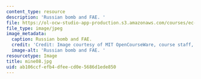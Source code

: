 ```yaml
---
content_type: resource
description: 'Russian bomb and FAE. '
file: https://ol-ocw-studio-app-production.s3.amazonaws.com/courses/ec-s06-design-for-demining-spring-2007/ab106ccfefb4dfeecd0e5686d1ede850_mine08.jpg
file_type: image/jpeg
image_metadata:
  caption: Russian bomb and FAE.
  credit: 'Credit: Image courtesy of MIT OpenCourseWare, course staff, and students.'
  image-alt: 'Russian bomb and FAE. '
resourcetype: Image
title: mine08.jpg
uid: ab106ccf-efb4-dfee-cd0e-5686d1ede850
---
```

